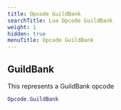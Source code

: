 ```yaml
---
title: Opcode GuildBank
searchTitle: Lua Opcode GuildBank
weight: 1
hidden: true
menuTitle: Opcode GuildBank
---
```

## GuildBank

This represents a GuildBank opcode
```lua
Opcode.GuildBank
```
